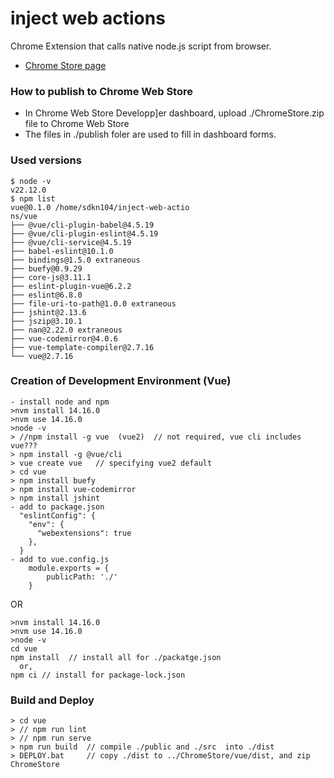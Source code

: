 # inject web actions
Chrome Extension that calls native node.js script from browser.

* [Chrome Store page](https://chrome.google.com/webstore/detail/native-script-caller/ckgdggmpioeabapnhoglbmeibhbdmmoe)

### How to publish to Chrome Web Store

* In Chrome Web Store Developp]er dashboard, upload ./ChromeStore.zip file to Chrome Web Store
* The files in ./publish foler are used to fill in dashboard forms.

### Used versions

```
$ node -v     
v22.12.0                                
$ npm list    
vue@0.1.0 /home/sdkn104/inject-web-actio
ns/vue                                  
├── @vue/cli-plugin-babel@4.5.19        
├── @vue/cli-plugin-eslint@4.5.19       
├── @vue/cli-service@4.5.19             
├── babel-eslint@10.1.0                 
├── bindings@1.5.0 extraneous           
├── buefy@0.9.29                        
├── core-js@3.11.1                      
├── eslint-plugin-vue@6.2.2             
├── eslint@6.8.0                        
├── file-uri-to-path@1.0.0 extraneous   
├── jshint@2.13.6                       
├── jszip@3.10.1                        
├── nan@2.22.0 extraneous               
├── vue-codemirror@4.0.6                
├── vue-template-compiler@2.7.16        
└── vue@2.7.16           
```

### Creation of Development Environment (Vue)

```
- install node and npm
>nvm install 14.16.0              
>nvm use 14.16.0
>node -v
> //npm install -g vue  (vue2)  // not required, vue cli includes vue???
> npm install -g @vue/cli  
> vue create vue   // specifying vue2 default
> cd vue
> npm install buefy
> npm install vue-codemirror
> npm install jshint
- add to package.json
  "eslintConfig": {
    "env": {
      "webextensions": true
    },
  }
- add to vue.config.js
    module.exports = {
        publicPath: './'
    }

```

OR

```
>nvm install 14.16.0              
>nvm use 14.16.0
>node -v
cd vue
npm install  // install all for ./packatge.json
  or,
npm ci // install for package-lock.json
```

### Build and Deploy

```
> cd vue
> // npm run lint
> // npm run serve
> npm run build  // compile ./public and ./src  into ./dist
> DEPLOY.bat     // copy ./dist to ../ChromeStore/vue/dist, and zip ChromeStore
```
